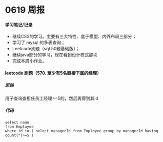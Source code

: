 # 0619 周报
#### 学习笔记/记录
- 继续CSS的学习。主要有三大特性、盒子模型、内外布局三部分；
- 学习了 mysql 的多表查询；
- Leetcode刷题（sql 50题基础版）；
- 继续java部分的学习，现在看到设计模式那块
- 完成本周小作业。

#### leetcode 刷题（570. 至少有5名直接下属的经理）
##### 思路
用子查询查担任员工经理>=5的，然后再得到其id
##### 代码
```mysql
select name
from Employee
where id in ( select managerId from Employee group by managerId having count(*)>=5 )
```